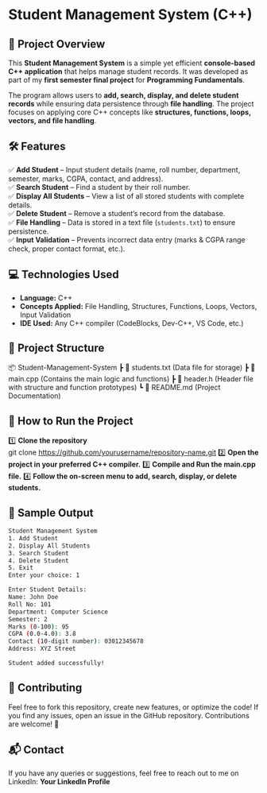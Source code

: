 # Student Management System (C++)

## 📌 Project Overview
This **Student Management System** is a simple yet efficient **console-based C++ application** that helps manage student records. It was developed as part of my **first semester final project** for **Programming Fundamentals**.

The program allows users to **add, search, display, and delete student records** while ensuring data persistence through **file handling**. The project focuses on applying core C++ concepts like **structures, functions, loops, vectors, and file handling**.

## 🛠️ Features
✅ **Add Student** – Input student details (name, roll number, department, semester, marks, CGPA, contact, and address).  
✅ **Search Student** – Find a student by their roll number.  
✅ **Display All Students** – View a list of all stored students with complete details.  
✅ **Delete Student** – Remove a student’s record from the database.  
✅ **File Handling** – Data is stored in a text file (`students.txt`) to ensure persistence.  
✅ **Input Validation** – Prevents incorrect data entry (marks & CGPA range check, proper contact format, etc.).  

## 💻 Technologies Used
- **Language:** C++  
- **Concepts Applied:** File Handling, Structures, Functions, Loops, Vectors, Input Validation  
- **IDE Used:** Any C++ compiler (CodeBlocks, Dev-C++, VS Code, etc.)

## 📂 Project Structure
📦 Student-Management-System ┣ 📜 students.txt (Data file for storage) ┣ 📜 main.cpp (Contains the main logic and functions) ┣ 📜 header.h (Header file with structure and function prototypes) ┗ 📜 README.md (Project Documentation)



## 🚀 How to Run the Project
1️⃣ **Clone the repository**  
   git clone https://github.com/yourusername/repository-name.git
2️⃣ **Open the project in your preferred C++ compiler.**
3️⃣ **Compile and Run the main.cpp file.**
4️⃣ **Follow the on-screen menu to add, search, display, or delete students.**

## 📜 Sample Output
 ```bash
Student Management System
1. Add Student
2. Display All Students
3. Search Student
4. Delete Student
5. Exit
Enter your choice: 1

Enter Student Details:
Name: John Doe
Roll No: 101
Department: Computer Science
Semester: 2
Marks (0-100): 95
CGPA (0.0-4.0): 3.8
Contact (10-digit number): 03012345678
Address: XYZ Street

Student added successfully!
 ```
## 🤝 Contributing
Feel free to fork this repository, create new features, or optimize the code! If you find any issues, open an issue in the GitHub repository. Contributions are welcome! 🚀

## 📬 Contact
If you have any queries or suggestions, feel free to reach out to me on LinkedIn: **Your LinkedIn Profile**

